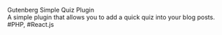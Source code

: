 Gutenberg Simple Quiz Plugin
<br> A simple plugin that allows you to add a quick quiz into your blog posts.
<br> #PHP, #React.js
